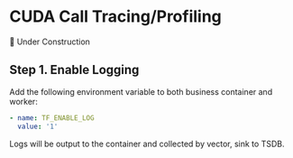 # CUDA Call Tracing/Profiling
🚧 Under Construction

## Step 1. Enable Logging


Add the following environment variable to both business container and worker:

```yaml
- name: TF_ENABLE_LOG
  value: '1'
```

Logs will be output to the container and collected by vector, sink to TSDB.

